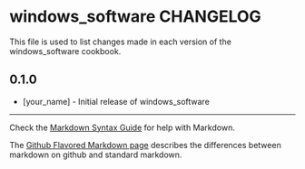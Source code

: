 windows_software CHANGELOG
==========================

This file is used to list changes made in each version of the windows_software cookbook.

0.1.0
-----
- [your_name] - Initial release of windows_software

- - -
Check the [Markdown Syntax Guide](http://daringfireball.net/projects/markdown/syntax) for help with Markdown.

The [Github Flavored Markdown page](http://github.github.com/github-flavored-markdown/) describes the differences between markdown on github and standard markdown.
